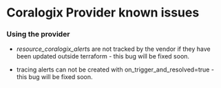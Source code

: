 # Coralogix Provider known issues

### Using the provider

- *resource_coralogix_alert*s are not tracked by the vendor if they have been updated outside terraform - this bug will
  be fixed soon.

- tracing alerts can not be created with on_trigger_and_resolved=true - this bug will be fixed soon.
